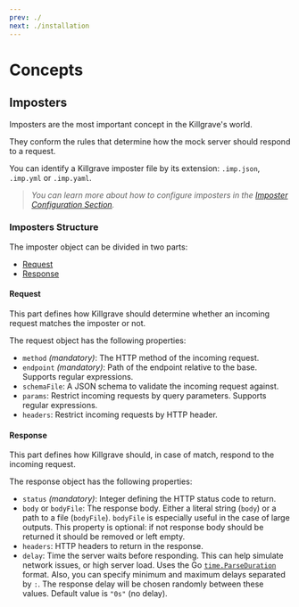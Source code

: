 ```yaml
---
prev: ./
next: ./installation
---
```


# Concepts

## Imposters 

Imposters are the most important concept in the Killgrave's world.

They conform the rules that determine how the mock server should respond to a request.

You can identify a Killgrave imposter file by its extension: `.imp.json`, `.imp.yml` or `.imp.yaml`.

> *You can learn more about how to configure imposters in the [Imposter Configuration Section](/config/#imposters).*

### Imposters Structure

The imposter object can be divided in two parts:

- [Request](#request)
- [Response](#response)

#### Request

This part defines how Killgrave should determine whether an incoming request matches the imposter or not. 

The request object has the following properties:

- `method` *(mandatory)*: The HTTP method of the incoming request.
- `endpoint` *(mandatory)*: Path of the endpoint relative to the base. Supports regular expressions.
- `schemaFile`: A JSON schema to validate the incoming request against.
- `params`: Restrict incoming requests by query parameters. Supports regular expressions.
- `headers`: Restrict incoming requests by HTTP header.

#### Response

This part defines how Killgrave should, in case of match, respond to the incoming request.

The response object has the following properties:

- `status` *(mandatory)*: Integer defining the HTTP status code to return.
- `body` or `bodyFile`: The response body. Either a literal string (`body`) or a path to a file (`bodyFile`). `bodyFile`
is especially useful in the case of large outputs. This property is optional: if not response body should be returned it
should be removed or left empty.
- `headers`: HTTP headers to return in the response.
- `delay`: Time the server waits before responding. This can help simulate network issues, or high server load. 
Uses the Go [`time.ParseDuration`](https://pkg.go.dev/time#ParseDuration) format. Also, you can specify minimum and 
maximum delays separated by  `:`. The response delay will be chosen randomly between these values. 
Default value is `"0s"` (no delay).